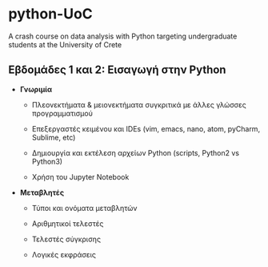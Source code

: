 # python-UoC
A crash course on data analysis with Python targeting undergraduate students at the University of Crete

## Εβδομάδες 1 και 2: Εισαγωγή στην Python

- **Γνωριμία**

    - Πλεονεκτήματα & μειονεκτήματα συγκριτικά με άλλες γλώσσες προγραμματισμού

    - Επεξεργαστές κειμένου και IDEs (vim, emacs, nano, atom, pyCharm, Sublime, etc)

    - Δημιουργία και εκτέλεση αρχείων Python (scripts, Python2 vs Python3)

    - Χρήση του Jupyter Notebook


- **Μεταβλητές**

    - Τύποι και ονόματα μεταβλητών

    - Αριθμητικοί τελεστές

    - Τελεστές σύγκρισης

    - Λογικές εκφράσεις
